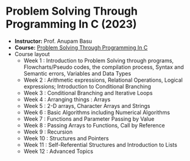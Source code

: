 # Problem Solving Through Programming In C (2023)
- **Instructor:**  Prof. Anupam Basu
- **Course:**  [Problem Solving Through Programming In C](https://onlinecourses.nptel.ac.in/noc23_cs121/preview)
- Course layout
    - Week 1 : Introduction to Problem Solving through programs, Flowcharts/Pseudo codes, the compilation process, Syntax and Semantic errors, Variables and Data Types 
    - Week 2 : Arithmetic expressions, Relational Operations, Logical expressions; Introduction to Conditional Branching
    - Week 3 : Conditional Branching and Iterative Loops
    - Week 4 : Arranging things : Arrays
    - Week 5 : 2-D arrays, Character Arrays and Strings 
    - Week 6 : Basic Algorithms including Numerical Algorithms
    - Week 7 : Functions and Parameter Passing by Value
    - Week 8 : Passing Arrays to Functions, Call by Reference
    - Week 9 : Recursion
    - Week 10 : Structures and Pointers
    - Week 11 : Self-Referential Structures and Introduction to Lists
    - Week 12 : Advanced Topics